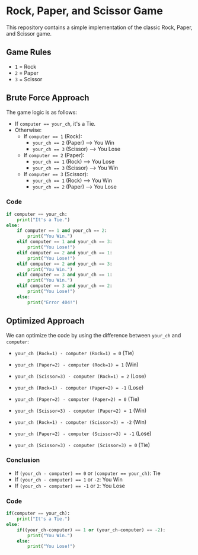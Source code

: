 # Rock, Paper, and Scissor Game

This repository contains a simple implementation of the classic Rock, Paper, and Scissor game.

## Game Rules

- `1` = Rock
- `2` = Paper
- `3` = Scissor

## Brute Force Approach

The game logic is as follows:

- If `computer == your_ch`, it's a Tie.
- Otherwise:
  - If `computer == 1` (Rock):
    - `your_ch == 2` (Paper) --> You Win
    - `your_ch == 3` (Scissor) --> You Lose
  - If `computer == 2` (Paper):
    - `your_ch == 1` (Rock) --> You Lose
    - `your_ch == 3` (Scissor) --> You Win
  - If `computer == 3` (Scissor):
    - `your_ch == 1` (Rock) --> You Win
    - `your_ch == 2` (Paper) --> You Lose

### Code

```python
if computer == your_ch:
    print("It's a Tie.")
else:
    if computer == 1 and your_ch == 2:
        print("You Win.")
    elif computer == 1 and your_ch == 3:
        print("You Lose!")
    elif computer == 2 and your_ch == 1:
        print("You Lose!")
    elif computer == 2 and your_ch == 3:
        print("You Win.")
    elif computer == 3 and your_ch == 1:
        print("You Win.")
    elif computer == 3 and your_ch == 2:
        print("You Lose!")
    else:
        print("Error 404!")
```

## Optimized Approach

We can optimize the code by using the difference between `your_ch` and `computer`:

- `your_ch (Rock=1) - computer (Rock=1) = 0` (Tie)
- `your_ch (Paper=2) - computer (Rock=1) = 1` (Win)
- `your_ch (Scissor=3) - computer (Rock=1) = 2` (Lose)

- `your_ch (Rock=1) - computer (Paper=2) = -1` (Lose)
- `your_ch (Paper=2) - computer (Paper=2) = 0` (Tie)
- `your_ch (Scissor=3) - computer (Paper=2) = 1` (Win)

- `your_ch (Rock=1) - computer (Scissor=3) = -2` (Win)
- `your_ch (Paper=2) - computer (Scissor=3) = -1` (Lose)
- `your_ch (Scissor=3) - computer (Scissor=3) = 0` (Tie)

### Conclusion

- If `(your_ch - computer) == 0` or `(computer == your_ch)`: Tie
- If `(your_ch - computer) == 1` or `-2`: You Win
- If `(your_ch - computer) == -1` or `2`: You Lose

### Code

```python
if(computer == your_ch):
    print("It's a Tie.")
else:
    if((your_ch-computer) == 1 or (your_ch-computer) == -2):
        print("You Win.")
    else:
        print("You Lose!")
```
